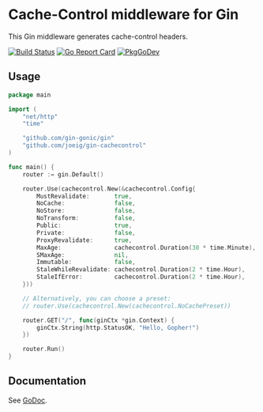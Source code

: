 # Cache-Control middleware for Gin

This Gin middleware generates cache-control headers.

[![Build Status](https://github.com/joeig/gin-cachecontrol/workflows/Tests/badge.svg)](https://github.com/joeig/gin-cachecontrol/actions)
[![Go Report Card](https://goreportcard.com/badge/github.com/joeig/gin-cachecontrol)](https://goreportcard.com/report/github.com/joeig/gin-cachecontrol)
[![PkgGoDev](https://pkg.go.dev/badge/github.com/joeig/gin-cachecontrol)](https://pkg.go.dev/github.com/joeig/gin-cachecontrol)

## Usage

```go
package main

import (
	"net/http"
	"time"

	"github.com/gin-gonic/gin"
	"github.com/joeig/gin-cachecontrol"
)

func main() {
	router := gin.Default()

	router.Use(cachecontrol.New(&cachecontrol.Config{
		MustRevalidate:       true,
		NoCache:              false,
		NoStore:              false,
		NoTransform:          false,
		Public:               true,
		Private:              false,
		ProxyRevalidate:      true,
		MaxAge:               cachecontrol.Duration(30 * time.Minute),
		SMaxAge:              nil,
		Immutable:            false,
		StaleWhileRevalidate: cachecontrol.Duration(2 * time.Hour),
		StaleIfError:         cachecontrol.Duration(2 * time.Hour),
	}))

	// Alternatively, you can choose a preset:
	// router.Use(cachecontrol.New(cachecontrol.NoCachePreset))

	router.GET("/", func(ginCtx *gin.Context) {
		ginCtx.String(http.StatusOK, "Hello, Gopher!")
	})

	router.Run()
}
```

## Documentation

See [GoDoc](https://godoc.org/github.com/joeig/gin-cachecontrol).
